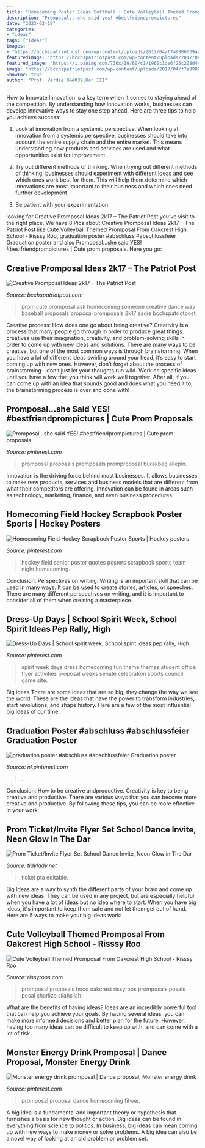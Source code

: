 ```yaml
---
title: "Homecoming Poster Ideas Softball : Cute Volleyball Themed Promposal From Oakcrest High School"
description: "Promposal...she said yes! #bestfriendprompictures"
date: "2023-02-19"
categories:
- "ideas"
tags: ["ideas"]
images:
- "https://bcchspatriotpost.com/wp-content/uploads/2017/04/f7a9906039aa37fd67162bda018fd442.jpg"
featuredImage: "https://bcchspatriotpost.com/wp-content/uploads/2017/04/f7a9906039aa37fd67162bda018fd442.jpg"
featured_image: "https://i.pinimg.com/736x/19/60/c1/1960c1de6f25c208d448540917b390aa.jpg"
image: "https://bcchspatriotpost.com/wp-content/uploads/2017/04/f7a9906039aa37fd67162bda018fd442.jpg"
ShowToc: true
author: "Prof. Verdie O&#039;Kon III"
---
```



How to Innovate
Innovation is a key term when it comes to staying ahead of the competition. By understanding how innovation works, businesses can develop innovative ways to stay one step ahead. Here are three tips to help you achieve success:
1. Look at innovation from a systemic perspective. When looking at innovation from a systemic perspective, businesses should take into account the entire supply chain and the entire market. This means understanding how products and services are used and what opportunities exist for improvement.

2. Try out different methods of thinking. When trying out different methods of thinking, businesses should experiment with different ideas and see which ones work best for them. This will help them determine which innovations are most important to their business and which ones need further development.

3. Be patient with your experimentation.

	

		
looking for Creative Promposal Ideas 2k17 – The Patriot Post you've visit to the right place. We have 8 Pics about Creative Promposal Ideas 2k17 – The Patriot Post like Cute Volleyball Themed Promposal From Oakcrest High School - Risssy Roo, graduation poster #abschluss #abschlussfeier Graduation poster and also Promposal...she said YES! #bestfriendprompictures | Cute prom proposals. Here you go:
		
    
## Creative Promposal Ideas 2k17 – The Patriot Post

<img loading=lazy src="https://bcchspatriotpost.com/wp-content/uploads/2017/04/f7a9906039aa37fd67162bda018fd442.jpg" onerror="this.onerror=null;this.src='https://tse3.mm.bing.net/th?id=OIP.96mQYDmqN_1nFivaAY_UQgHaNJ&amp;pid=15.1';" alt="Creative Promposal Ideas 2k17 – The Patriot Post">

_Source: bcchspatriotpost.com_

>prom cute promposal ask homecoming someone creative dance way baseball proposals proposal promposals 2k17 sadie bcchspatriotpost. 

	

Creative process: How does one go about being creative?
Creativity is a process that many people go through in order to produce great things. creatives use their imagination, creativity, and problem-solving skills in order to come up with new ideas and solutions. There are many ways to be creative, but one of the most common ways is through brainstorming. When you have a lot of different ideas swirling around your head, it’s easy to start coming up with new ones. However, don’t forget about the process of brainstorming—don’t just let your thoughts run wild. Work on specific ideas until you have a few that you think will work well together. After all, if you can come up with an idea that sounds good and does what you need it to, the brainstorming process is over and done with!

    
## Promposal...she Said YES! #bestfriendprompictures | Cute Prom Proposals

<img loading=lazy src="https://i.pinimg.com/736x/39/ba/24/39ba24d8229b9b51af07c9ba0c4eca6c.jpg" onerror="this.onerror=null;this.src='https://tse3.mm.bing.net/th?id=OIP.9RZrjxhC3WptpePE9ys6_gHaJ5&amp;pid=15.1';" alt="Promposal...she said YES! #bestfriendprompictures | Cute prom proposals">

_Source: pinterest.com_

>promposal proposals promposals promproposal burakbeg allepin. 

	

Innovation is the driving force behind most businesses. It allows businesses to make new products, services and business models that are different from what their competitors are offering. Innovation can be found in areas such as technology, marketing, finance, and even business procedures.

    
## Homecoming Field Hockey Scrapbook Poster Sports | Hockey Posters

<img loading=lazy src="https://i.pinimg.com/736x/be/6e/98/be6e98f9173709b0d96fdec0f0c22730--hockey-quotes-field-hockey.jpg" onerror="this.onerror=null;this.src='https://tse4.mm.bing.net/th?id=OIP.Kuxtrs_MxSD9kMXtrY8lowHaJ3&amp;pid=15.1';" alt="Homecoming Field Hockey Scrapbook Poster Sports | Hockey posters">

_Source: pinterest.com_

>hockey field senior poster quotes posters scrapbook sports team night homecoming. 

	

Conclusion: Perspectives on writing.
Writing is an important skill that can be used in many ways. It can be used to create stories, articles, or speeches. There are many different perspectives on writing, and it is important to consider all of them when creating a masterpiece.

    
## Dress-Up Days | School Spirit Week, School Spirit Ideas Pep Rally, High

<img loading=lazy src="https://i.pinimg.com/736x/19/60/c1/1960c1de6f25c208d448540917b390aa.jpg" onerror="this.onerror=null;this.src='https://tse1.mm.bing.net/th?id=OIP.JdbTvrxIFulWMw9Sqz2nFQHaLH&amp;pid=15.1';" alt="Dress-Up Days | School spirit week, School spirit ideas pep rally, High">

_Source: pinterest.com_

>spirit week days dress homecoming fun theme themes student office flyer activities proposal weeks senate celebration sports council game site. 

	

Big ideas
There are some ideas that are so big, they change the way we see the world. These are the ideas that have the power to transform industries, start revolutions, and shape history. Here are a few of the most influential big ideas of our time.

    
## Graduation Poster #abschluss #abschlussfeier Graduation Poster

<img loading=lazy src="https://i.pinimg.com/736x/83/1c/ef/831cef365ee310630e3f11c0669e67cd.jpg" onerror="this.onerror=null;this.src='https://tse3.mm.bing.net/th?id=OIP.baL8EcVZak0iRgAcmP8YbQHaPP&amp;pid=15.1';" alt="graduation poster #abschluss #abschlussfeier Graduation poster">

_Source: nl.pinterest.com_

>. 

	

Conclusion: How to be creative andproductive.
Creativity is key to being creative and productive. There are various ways that you can become more creative and productive. By following these tips, you can be more effective in your work.

    
## Prom Ticket/Invite Flyer Set School Dance Invite, Neon Glow In The Dar

<img loading=lazy src="https://cdn.shopify.com/s/files/1/0010/9599/1332/products/il_fullxfull.1480321731_cpi0_1200x1200.jpg?v=1580448532" onerror="this.onerror=null;this.src='https://tse4.mm.bing.net/th?id=OIP.YeIvWuKANlKSoTa93q6GIwHaHa&amp;pid=15.1';" alt="Prom Ticket/Invite Flyer Set School Dance Invite, Neon Glow in The Dar">

_Source: tidylady.net_

>ticket pta editable. 

	

Big Ideas are a way to synth the different parts of your brain and come up with new ideas. They can be used in any project, but are especially helpful when you have a lot of ideas but no idea where to start. When you have big ideas, it's important to keep them safe and not let them get out of hand. Here are 5 ways to make your big ideas work: 

    
## Cute Volleyball Themed Promposal From Oakcrest High School - Risssy Roo

<img loading=lazy src="https://rissyroos.com/wp/wp-content/uploads/2016/03/Volleyball-Promposal-2.jpg" onerror="this.onerror=null;this.src='https://tse4.mm.bing.net/th?id=OIP.QHTndVWsgo7DHY5TvQlVrAHaJ4&amp;pid=15.1';" alt="Cute Volleyball Themed Promposal From Oakcrest High School - Risssy Roo">

_Source: rissyroos.com_

>promposal proposals hoco oakcrest rissyroos promposals posals posal charlize silahsilah. 

	

What are the benefits of having ideas?
Ideas are an incredibly powerful tool that can help you achieve your goals. By having several ideas, you can make more informed decisions and better plan for the future. However, having too many ideas can be difficult to keep up with, and can come with a lot of risk.

    
## Monster Energy Drink Promposal | Dance Proposal, Monster Energy Drink

<img loading=lazy src="https://i.pinimg.com/736x/7f/ca/be/7fcabeb5461abbdf8748fdd7bdc4114a.jpg" onerror="this.onerror=null;this.src='https://tse3.mm.bing.net/th?id=OIP.51wva4QGdBD1uLoPZA7q2gHaLH&amp;pid=15.1';" alt="Monster energy drink promposal | Dance proposal, Monster energy drink">

_Source: pinterest.com_

>promposal proposal dance homecoming fitwer. 

	

A big idea is a fundamental and important theory or hypothesis that furnishes a basis for new thought or action. Big ideas can be found in everything from science to politics. In business, big ideas can mean coming up with new ways to make money or solve problems. A big idea can also be a novel way of looking at an old problem or problem set.

